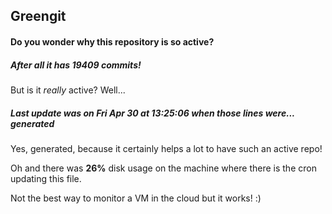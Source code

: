 ## Greengit

#### Do you wonder why this repository is so active?

##### After all it has 19409 commits!

But is it *really* active? Well...

##### Last update was on Fri Apr 30 at 13:25:06 when those lines were... generated

Yes, generated, because it certainly helps a lot to have such an active repo!

Oh and there was **26%** disk usage on the machine
where there is the cron updating this file.

Not the best way to monitor a VM in the cloud but it works! :)
